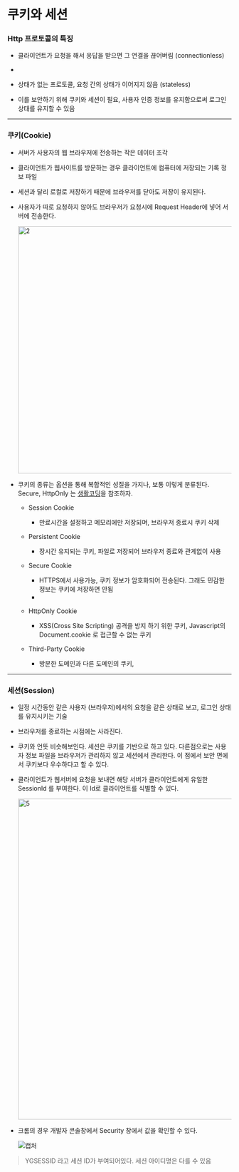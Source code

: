 # 쿠키와 세션

### Http 프로토콜의 특징

- 클라이언트가 요청을 해서 응답을 받으면 그 연결을 끊어버림 (connectionless)
-
- 상태가 없는 프로토콜, 요청 간의 상태가 이어지지 않음 (stateless)

- 이를 보안하기 위해 쿠키와 세션이 필요, 사용자 인증 정보를 유지함으로써 로그인 상태를 유지할 수 있음

---

### 쿠키(Cookie)

- 서버가 사용자의 웹 브라우저에 전송하는 작은 데이터 조각

- 클라이언트가 웹사이트를 방문하는 경우 클라이언트에 컴퓨터에 저장되는 기록 정보 파일

- 세션과 달리 로컬로 저장하기 때문에 브라우저를 닫아도 저장이 유지된다.

- 사용자가 따로 요청하지 않아도 브라우저가 요청시에 Request Header에 넣어 서버에 전송한다.

    <img width="555" alt="2" src="https://user-images.githubusercontent.com/50399804/123535910-3a4fb080-d762-11eb-886e-e09188fa6b66.png">

- 쿠키의 종류는 옵션을 통해 복합적인 성질을 가지나, 보통 이렇게 분류된다. Secure, HttpOnly 는 [생활코딩](https://opentutorials.org/course/3387/21744)을 참조하자.

  - Session Cookie

    - 만료시간을 설정하고 메모리에만 저장되며, 브라우저 종료시 쿠키 삭제

  - Persistent Cookie

    - 장시간 유지되는 쿠키, 파일로 저장되어 브라우저 종료와 관계없이 사용

  - Secure Cookie
    - HTTPS에서 사용가능, 쿠키 정보가 암호화되어 전송된다. 그래도 민감한 정보는 쿠키에 저장하면 안됨
    -
  - HttpOnly Cookie

    - XSS(Cross Site Scripting) 공격을 방지 하기 위한 쿠키, Javascript의 Document.cookie 로 접근할 수 없는 쿠키

  - Third-Party Cookie
    - 방문한 도메인과 다른 도메인의 쿠키,

---

### 세션(Session)

- 일정 시간동안 같은 사용자 (브라우저)에서의 요청을 같은 상태로 보고, 로그인 상태를 유지시키는 기술

- 브라우저를 종료하는 시점에는 사라진다.

- 쿠키와 언뜻 비슷해보인다. 세션은 쿠키를 기반으로 하고 있다. 다른점으로는 사용자 정보 파일을 브라우저가 관리하지 않고 세션에서 관리한다. 이 점에서 보안 면에서 쿠키보다 우수하다고 할 수 있다.

- 클라이언트가 웹서버에 요청을 보내면 해당 서버가 클라이언트에게 유일한 SessionId 를 부여한다. 이 Id로 클라이언트를 식별할 수 있다.

    <img width="720" alt="5" src="https://user-images.githubusercontent.com/50399804/123536387-f5794900-d764-11eb-9691-62bb6a963a4a.png">

- 크롬의 경우 개발자 콘솔창에서 Security 창에서 값을 확인할 수 있다.

  ![캡처](https://user-images.githubusercontent.com/50399804/123536468-6e78a080-d765-11eb-9c3d-d20a069e50c0.JPG)

> YGSESSID 라고 세션 ID가 부여되어있다. 세션 아이디명은 다를 수 있음
